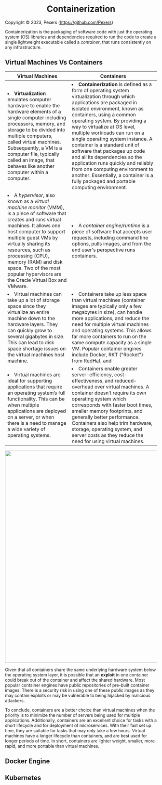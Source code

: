 <h1 align='center'>Containerization</h1>

Copyright &copy; 2023, Pexers (https://github.com/Pexers)

Containerization is the packaging of software code with just the operating system (OS) libraries and dependencies required to run the code to create a single lightweight executable called a _container_, that runs consistently on any infrastructure.

## Virtual Machines Vs Containers
|Virtual Machines|Containers|
|---|---|
|<li>**Virtualization** emulates computer hardware to enable the hardware elements of a single computer including processors, memory, and storage to be divided into multiple computers, called virtual machines. Subsequently, a VM is a computer file, typically called an image, that behaves like another computer within a computer.</li>|<li>**Containerization** is defined as a form of operating system virtualization through which applications are packaged in isolated environment, known as containers, using a common operating system. By providing a way to virtualize at OS level, multiple workloads can run on a single operating system instance. A container is a standard unit of software that packages up code and all its dependencies so the application runs quickly and reliably from one computing environment to another. Essentially, a container is a fully packaged and portable computing environment.</li>|
|<li>A _hypervisor_, also known as a _virtual machine monitor_ (VMM), is a piece of software that creates and runs virtual machines. It allows one host computer to support multiple guest VMs by virtually sharing its resources, such as processing (CPU), memory (RAM) and disk space. Two of the most popular hypervisors are the Oracle Virtual Box and VMware.</li>|<li>A _container engine/runtime_ is a piece of software that accepts user requests, including command line options, pulls images, and from the end user's perspective runs containers.</li>|
|<li>Virtual machines can take up a lot of storage space since they virtualize an entire machine down to the hardware layers. They can quickly grow to several gigabytes in size. This can lead to disk space shortage issues on the virtual machines host machine.</li>|<li>Containers take up less space than virtual machines (container images are typically only a few megabytes in size), can handle more applications, and reduce the need for multiple virtual machines and operating systems. This allows far more containers to run on the same compute capacity as a single VM. Popular container engines include Docker, RKT ("Rocket") from RedHat, and </li>|
|<li>Virtual machines are ideal for supporting applications that require an operating system’s full functionality. This can be when multiple applications are deployed on a server, or when there is a need to manage a wide variety of operating systems.</li>|<li>Containers enable greater server-efficiency, cost-effectiveness, and reduced-overhead over virtual machines. A container doesn’t require its own operating system which corresponds with faster boot times, smaller memory footprints, and generally better performance. Containers also help trim hardware, storage, operating system, and server costs as they reduce the need for using virtual machines.</li>|

<p align="center">
  <img src="https://user-images.githubusercontent.com/47757441/213234299-3f515b43-eca0-4a40-8531-4ac9b27f3515.png" width="700">
</p>

Given that all containers share the same underlying hardware system below the operating system layer, it is possible that an **exploit** in one container could break out of the container and affect the shared hardware. Most popular container engines have public repositories of pre-built container images. There is a security risk in using one of these public images as they may contain exploits or may be vulnerable to being hijacked by malicious attackers.

To conclude, containers are a better choice than virtual machines when the priority is to minimize the number of servers being used for multiple applications. Additionally, containers are an excellent choice for tasks with a short lifecycle and for deployment of microservices. With their fast set up time, they are suitable for tasks that may only take a few hours. Virtual machines have a longer lifecycle than containers, and are best used for longer periods of time. In short, containers are lighter weight, smaller, more rapid, and more portable than virtual machines. 




## Docker Engine

## Kubernetes